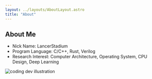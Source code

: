 ```yaml
---
layout: ../layouts/AboutLayout.astro
title: "About"
---
```


## About Me

- Nick Name: LancerStadium
- Program Language: C/C++, Rust, Verilog
- Research Interest: Computer Architecture, Operating System, CPU Design, Deep Learning


<div>
  <img src="/assets/dev.svg" class="sm:w-1/2 mx-auto" alt="coding dev illustration">
</div>

